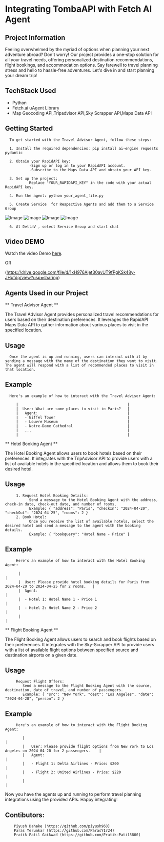 # Integrating TombaAPI with Fetch AI Agent

## Project Information

Feeling overwhelmed by the myriad of options when planning your next adventure abroad? Don't worry! Our project provides a one-stop solution for all your travel needs, offering personalized destination recommendations, flight bookings, and accommodation options. Say farewell to travel planning stress and hello to hassle-free adventures. Let's dive in and start planning your dream trip!

## TechStack Used

   - Python
   - Fetch.ai uAgent Library
   - Map Geocoding API,Tripadvisor API,Sky Scrapper API,Maps Data API

 ## Getting Started
      To get started with the Travel Advisor Agent, follow these steps:

      1. Install the required dependencies: pip install ai-engine requests pydantic

      2. Obtain your RapidAPI key:
               -Sign up or log in to your RapidAPI account.
               -Subscribe to the Maps Data API and obtain your API key.

      3. Set up the project:
               Replace "YOUR_RAPIDAPI_KEY" in the code with your actual RapidAPI key.

      4. Run the agent: python your_agent_file.py

      5. Create Service  for Respective Agents and add them to a Service Group
![Image](./images/Travel%20Advisor.jpeg)
![Image](./images/Hotel%20Booking.jpeg)
![Image](./images/Book%20Hotel.jpeg)
![Image](./images/Service.jpeg)


      6. At DeltaV , select Service Group and start chat

## Video DEMO

Watch the video Demo [here](https://drive.google.com/file/d/1xH976Ajet30avUT9fPgKSk48y-JHufdp/view?usp=sharing).

OR

(https://drive.google.com/file/d/1xH976Ajet30avUT9fPgKSk48y-JHufdp/view?usp=sharing)


## Agents Used in our Project

** Travel Advisor Agent **

   The Travel Advisor Agent provides personalized travel recommendations for users based on their destination preferences. It leverages the RapidAPI Maps Data API to gather information about various places to visit in the specified location.


   ## Usage
      Once the agent is up and running, users can interact with it by sending a message with the name of the destination they want to visit. The agent will respond with a list of recommended places to visit in that location.

   ## Example
      Here's an example of how to interact with the Travel Advisor Agent:

         |                                                  |
         |  User: What are some places to visit in Paris?   |
         |   Agent:                                         |
         |   - Eiffel Tower                                 |
         |   - Louvre Museum                                |
         |   - Notre-Dame Cathedral                         |
         |   ...                                            |
         |                                                  |


** Hotel Booking Agent **

   The Hotel Booking Agent allows users to book hotels based on their preferences. It integrates with the TripAdvisor API to provide users with a list of available hotels in the specified location and allows them to book their desired hotel.

   ## Usage 
         1. Request Hotel Booking Details:
               Send a message to the Hotel Booking Agent with the address, check-in date, check-out date, and number of rooms.
               Example: { "address": "Paris", "checkIn": "2024-04-20", "checkOut": "2024-04-25", "rooms": 2 }
         2. Book Hotel:
               Once you receive the list of available hotels, select the desired hotel and send a message to the agent with the booking details.
               Example: { "bookquery": "Hotel Name - Price" }

   ## Example
         Here's an example of how to interact with the Hotel Booking Agent:

          |                                                                                                    |
          |  User: Please provide hotel booking details for Paris from 2024-04-20 to 2024-04-25 for 2 rooms.   |
          |  Agent:                                                                                            |
          |  - Hotel 1: Hotel Name 1 - Price 1                                                                 |
          |  - Hotel 2: Hotel Name 2 - Price 2                                                                 |
          |                                                                                                    |

** Flight Booking Agent **

   The Flight Booking Agent allows users to search and book flights based on their preferences. It integrates with the Sky-Scrapper API to provide users with a list of available flight options between specified source and destination airports on a given date.


   ## Usage
         Request Flight Offers:
            Send a message to the Flight Booking Agent with the source, destination, date of travel, and number of passengers.
            Example: { "src": "New York", "dest": "Los Angeles", "date": "2024-04-20", "person": 2 }

   ## Example
         Here's an example of how to interact with the Flight Booking Agent:

            |                                                                                                       |
            |   User: Please provide flight options from New York to Los Angeles on 2024-04-20 for 2 passengers.    |
            |   Agent:                                                                                              |
            |   - Flight 1: Delta Airlines - Price: $200                                                            |
            |   - Flight 2: United Airlines - Price: $220                                                           |
            |                                                                                                       |


Now you have the agents up and running to perform travel planning integrations using the provided APIs. Happy integrating!

## Contibutors:

```
    Piyush Dahake (https://github.com/piyush960)
    Paras Yerunkar (https://github.com/ParasY1724)
    Pratik Patil Gaikwad (https://github.com/Pratik-Patil3800)

```